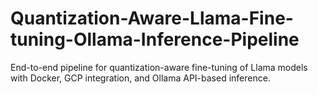 # Quantization-Aware-Llama-Fine-tuning-Ollama-Inference-Pipeline
End-to-end pipeline for quantization-aware fine-tuning of Llama models with Docker, GCP integration, and Ollama API-based inference.
